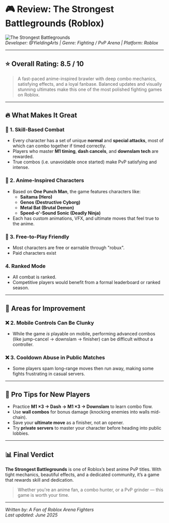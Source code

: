 # 🎮 Review: The Strongest Battlegrounds (Roblox)

![The Strongest Battlegrounds](https://tr.rbxcdn.com/99b5a531264314eeb8ef776bbfef51d8/420/420/Image/Png)  
*Developer: @YieldingArts | Genre: Fighting / PvP Arena | Platform: Roblox*

---

## ⭐️ Overall Rating: 8.5 / 10

> A fast-paced anime-inspired brawler with deep combo mechanics, satisfying effects, and a loyal fanbase. Balanced updates and visually stunning ultimates make this one of the most polished fighting games on Roblox.

---

## 🔥 What Makes It Great

### 🧠 1. **Skill-Based Combat**
- Every character has a set of unique **normal** and **special attacks**, most of which can combo together if timed correctly.
- Players who master **M1 timing**, **dash cancels**, and **downslam tech** are rewarded.
- True combos (i.e. unavoidable once started) make PvP satisfying and intense.

### 🎨 2. **Anime-Inspired Characters**
- Based on **One Punch Man**, the game features characters like:
  - **Saitama (Hero)**
  - **Genos (Destructive Cyborg)**
  - **Metal Bat (Brutal Demon)**
  - **Speed-o'-Sound Sonic (Deadly Ninja)**
- Each has custom animations, VFX, and ultimate moves that feel true to the anime.

### 🧱 3. **Free-to-Play Friendly**
- Most characters are free or earnable through "robux".
- Paid characters exist 
###  4. **Ranked Mode**
- All combat is ranked.
- Competitive players would benefit from a formal leaderboard or ranked season.

---

## 🤔 Areas for Improvement


### ❌ 2. **Mobile Controls Can Be Clunky**
- While the game *is* playable on mobile, performing advanced combos (like jump-cancel → downslam → finisher) can be difficult without a controller.

### ❌ 3. **Cooldown Abuse in Public Matches**
- Some players spam long-range moves then run away, making some fights frustrating in casual servers.

---

## 🧠 Pro Tips for New Players

- Practice **M1 ×3 → Dash → M1 ×3 → Downslam** to learn combo flow.
- Use **wall combos** for bonus damage (knocking enemies into walls mid-chain).
- Save your **ultimate move** as a finisher, not an opener.
- Try **private servers** to master your character before heading into public lobbies.

---

## 📊 Final Verdict

**The Strongest Battlegrounds** is one of Roblox’s best anime PvP titles. With tight mechanics, beautiful effects, and a dedicated community, it’s a game that rewards skill and dedication.

> Whether you're an anime fan, a combo hunter, or a PvP grinder — this game is worth your time.

---

*Written by: A Fan of Roblox Arena Fighters*  
*Last updated: June 2025*

